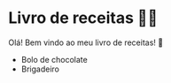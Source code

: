 # Livro de receitas :woman_cook:

Olá! Bem vindo ao meu livro de receitas! :book:

- Bolo de chocolate
- Brigadeiro
